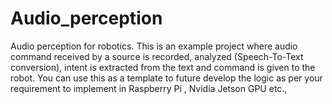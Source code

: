 # Audio_perception
Audio perception for robotics. This is an example project where audio command received by a source is recorded, analyzed (Speech-To-Text conversion), intent is extracted from the text and command is given to the robot.
You can use this as a template to future develop the logic as per your requirement to implement in Raspberry Pi , Nvidia Jetson GPU etc.,

